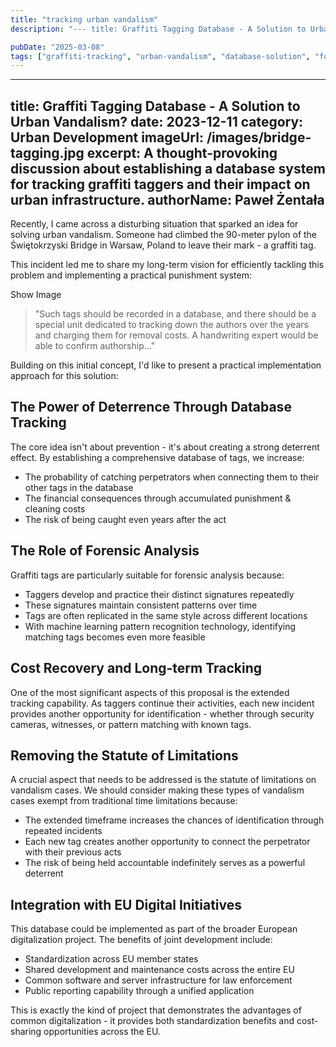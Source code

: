 ```yaml
---
title: "tracking urban vandalism"
description: "--- title: Graffiti Tagging Database - A Solution to Urban Vandalism?  date: 2023-12-11  category: Urban Development  imageUrl: /images/bridge-tagging.jpg excer..."

pubDate: "2025-03-08"
tags: ["graffiti-tracking", "urban-vandalism", "database-solution", "forensic-analysis", "cost-recovery", "statute-of-limitations", "eu-digital-initiatives"]
---
```


---
title: Graffiti Tagging Database - A Solution to Urban Vandalism? 
date: 2023-12-11 
category: Urban Development 
imageUrl: /images/bridge-tagging.jpg
excerpt: A thought-provoking discussion about establishing a database system for tracking graffiti taggers and their impact on urban infrastructure. 
authorName: Paweł Żentała 
---

Recently, I came across a disturbing situation that sparked an idea for solving urban vandalism. Someone had climbed the 90-meter pylon of the Świętokrzyski Bridge in Warsaw, Poland to leave their mark - a graffiti tag. 
               
This incident led me to share my long-term vision for efficiently tackling this problem and implementing a practical punishment system:

Show Image

> "Such tags should be recorded in a database, and there should be a special unit dedicated to tracking down the authors over the years and charging them for removal costs. A handwriting expert would be able to confirm authorship..."

Building on this initial concept, I'd like to present a practical implementation approach for this solution:

## The Power of Deterrence Through Database Tracking

The core idea isn't about prevention - it's about creating a strong deterrent effect. By establishing a comprehensive database of tags, we increase:

*   The probability of catching perpetrators when connecting them to their other tags in the database
*   The financial consequences through accumulated punishment & cleaning costs
*   The risk of being caught even years after the act

## The Role of Forensic Analysis

Graffiti tags are particularly suitable for forensic analysis because:

*   Taggers develop and practice their distinct signatures repeatedly
*   These signatures maintain consistent patterns over time
*   Tags are often replicated in the same style across different locations
*   With machine learning pattern recognition technology, identifying matching tags becomes even more feasible

## Cost Recovery and Long-term Tracking

One of the most significant aspects of this proposal is the extended tracking capability. As taggers continue their activities, each new incident provides another opportunity for identification - whether through security cameras, witnesses, or pattern matching with known tags.

## Removing the Statute of Limitations

A crucial aspect that needs to be addressed is the statute of limitations on vandalism cases. We should consider making these types of vandalism cases exempt from traditional time limitations because:

*   The extended timeframe increases the chances of identification through repeated incidents
*   Each new tag creates another opportunity to connect the perpetrator with their previous acts
*   The risk of being held accountable indefinitely serves as a powerful deterrent

## Integration with EU Digital Initiatives

This database could be implemented as part of the broader European digitalization project. The benefits of joint development include:

*   Standardization across EU member states
*   Shared development and maintenance costs across the entire EU
*   Common software and server infrastructure for law enforcement
*   Public reporting capability through a unified application

This is exactly the kind of project that demonstrates the advantages of common digitalization - it provides both standardization benefits and cost-sharing opportunities across the EU.

